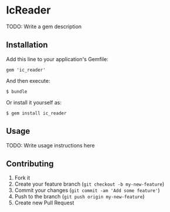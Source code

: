 # IcReader

TODO: Write a gem description

## Installation

Add this line to your application's Gemfile:

    gem 'ic_reader'

And then execute:

    $ bundle

Or install it yourself as:

    $ gem install ic_reader

## Usage

TODO: Write usage instructions here

## Contributing

1. Fork it
2. Create your feature branch (`git checkout -b my-new-feature`)
3. Commit your changes (`git commit -am 'Add some feature'`)
4. Push to the branch (`git push origin my-new-feature`)
5. Create new Pull Request

